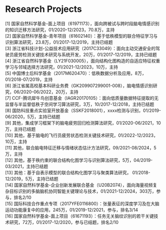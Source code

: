 ---
---

# Research Projects

[1]	国家自然科学基金-面上项目（61971173），面向跨被试与跨时段脑电情感识别的知识迁移方法研究，01/2020-12/2023，70.8万，主持  
[2]	国家自然科学基金-青年项目（61602140）：基于低秩模型的联合特征学习与识别算法研究，23.8万，01/2017-12/2019，主持已结题  
[3]	浙江省科技计划-公益技术应用研究（2017C33049）：面向主动交通安全的驾驶员疲劳检测关键技术研究与系统开发，20万，01/2017-12/2019，主持已结题  
[4]	浙江省自然科学基金（LY21F030005），面向结构化图构造的自适应特征权重学习与邻域选择方法研究，01/2021-12/2023，10万，主持  
[5]	中国博士后科学基金（2017M620470）：低秩数据分析及应用，8万，01/2018-07/2019，主持  
[6]	浙江省属高校基本科研业务费（GK209907299001-008），脑电情感识别研究，06/2020-06/2022，20万，主持  
[7]	CCF-腾讯犀牛鸟创意基金（IAGR20170105）：面向低质量数据特征提取的无监督与半监督低秩子空间学习算法研究，3万，10/2017-12/2018，主持已结题  
[8]	国防科技重点实验室开放基金（SSKF2018001），xxxx检测与识别，01/2019-06/2020，5万，主持已结题  
[9]	其他，集成学习框架下的脑电疲劳回归检测算法研究，01/2020-06/2021，10万，主持已结题  
[10]	其他，基于脑电的飞行员疲劳状态检测关键技术研究，01/2022-12/2023，10万，主持  
[11]  其他，联合脑电特征迁移与情绪状态估计方法研究，09/2021-08/2024，5万，主持  
[12]  其他，基于秩约束的联合结构化图学习与识别算法研究，5万，04/2019-03/2021，主持已结题  
[13]	其他：基于自表示模型的联合结构化图学习与聚类算法研究， 01/2018-12/2019，5万，主持已结题    
[14]	国家自然科学基金-企业创新发展联合基金（U20B2074），面向海量视频复杂目标识别的多脑脑机协同智能关键理论与技术，01/2021-12/2024，303万，参与，排名2/10    
[15]	国际科技合作重点专项（2017YFE0116800）：张量表征的深度学习及在大脑运动功能康复中的应用，245万，01/2019-12/2021，参与，排名3/14    
[16]	国家自然科学基金-面上项目（61671193）：任务无关脑纹识别的若干关键技术研究，72万，01/2017-12/2020，参与已结题，排名2/10
